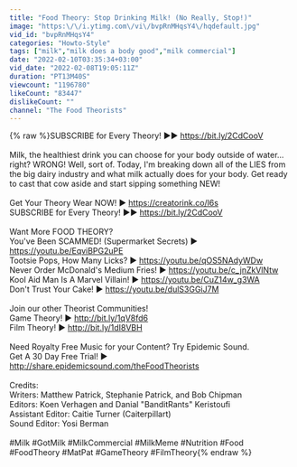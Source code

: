 ```yaml
---
title: "Food Theory: Stop Drinking Milk! (No Really, Stop!)"
image: "https:\/\/i.ytimg.com\/vi\/bvpRnMHqsY4\/hqdefault.jpg"
vid_id: "bvpRnMHqsY4"
categories: "Howto-Style"
tags: ["milk","milk does a body good","milk commercial"]
date: "2022-02-10T03:35:34+03:00"
vid_date: "2022-02-08T19:05:11Z"
duration: "PT13M40S"
viewcount: "1196780"
likeCount: "83447"
dislikeCount: ""
channel: "The Food Theorists"
---
```

{% raw %}SUBSCRIBE for Every Theory! ►► <a rel="nofollow" target="blank" href="https://bit.ly/2CdCooV">https://bit.ly/2CdCooV</a>  <br /><br />Milk, the healthiest drink you can choose for your body outside of water... right? WRONG! Well, sort of. Today, I'm breaking down all of the LIES from the big dairy industry and what milk actually does for your body. Get ready to cast that cow aside and start sipping something NEW!<br /><br />Get Your Theory Wear NOW! ► <a rel="nofollow" target="blank" href="https://creatorink.co/l6s">https://creatorink.co/l6s</a><br />SUBSCRIBE for Every Theory! ►► <a rel="nofollow" target="blank" href="https://bit.ly/2CdCooV">https://bit.ly/2CdCooV</a>  <br /> <br />Want More FOOD THEORY?<br />You've Been SCAMMED! (Supermarket Secrets) ► <a rel="nofollow" target="blank" href="https://youtu.be/EqviBPG2uPE">https://youtu.be/EqviBPG2uPE</a><br />Tootsie Pops, How Many Licks? ► <a rel="nofollow" target="blank" href="https://youtu.be/qOS5NAdyWDw">https://youtu.be/qOS5NAdyWDw</a><br />Never Order McDonald's Medium Fries! ► <a rel="nofollow" target="blank" href="https://youtu.be/c_jnZkVlNtw">https://youtu.be/c_jnZkVlNtw</a><br />Kool Aid Man Is A Marvel Villain! ► <a rel="nofollow" target="blank" href="https://youtu.be/CuZ14w_g3WA">https://youtu.be/CuZ14w_g3WA</a>  <br />Don't Trust Your Cake! ► <a rel="nofollow" target="blank" href="https://youtu.be/dulS3GGiJ7M">https://youtu.be/dulS3GGiJ7M</a>  <br /><br />Join our other Theorist Communities!<br />Game Theory! ► <a rel="nofollow" target="blank" href="http://bit.ly/1qV8fd6">http://bit.ly/1qV8fd6</a>  <br />Film Theory! ► <a rel="nofollow" target="blank" href="http://bit.ly/1dI8VBH">http://bit.ly/1dI8VBH</a>  <br /><br />Need Royalty Free Music for your Content? Try Epidemic Sound.<br />Get A 30 Day Free Trial! ►  <a rel="nofollow" target="blank" href="http://share.epidemicsound.com/theFoodTheorists">http://share.epidemicsound.com/theFoodTheorists</a><br /><br />Credits:<br />Writers: Matthew Patrick, Stephanie Patrick, and Bob Chipman<br />Editors: Koen Verhagen and Danial &quot;BanditRants&quot; Keristoufi<br />Assistant Editor: Caitie Turner (Caiterpillart)<br />Sound Editor: Yosi Berman<br /><br />#Milk #GotMilk #MilkCommercial #MilkMeme #Nutrition #Food #FoodTheory #MatPat #GameTheory #FilmTheory{% endraw %}
